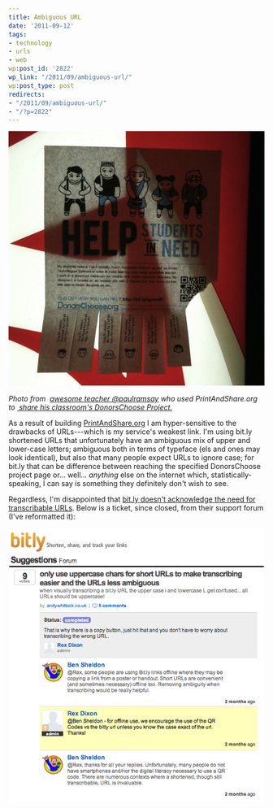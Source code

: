 ```yaml
---
title: Ambiguous URL
date: '2011-09-12'
tags:
- technology
- urls
- web
wp:post_id: '2822'
wp_link: "/2011/09/ambiguous-url/"
wp:post_type: post
redirects:
- "/2011/09/ambiguous-url/"
- "/?p=2822"
---
```


![](2011-09-12-Ambiguous-URL/donorschoose-on-coke-machine.jpg "donorschoose-on-coke-machine")

_Photo from  [awesome teacher @paulramsay](https://twitter.com/#!/paularamsay/status/111634486302740481/) who used PrintAndShare.org to [ share his classroom's DonorsChoose Project.](http://www.donorschoose.org/donors/proposal.html?id=617291)_

As a result of building [PrintAndShare.org](http://printandshare.org/) I am hyper-sensitive to the drawbacks of URLs---which is my service's weakest link. I'm using bit.ly shortened URLs that unfortunately have an ambiguous mix of upper and lower-case letters; ambiguous both in terms of typeface (els and ones may look identical), but also that many people expect URLs to ignore case; for bit.ly that can be difference between reaching the specified DonorsChoose project page or... well... _anything_ else on the internet which, statistically-speaking, I can say is something they definitely don't wish to see.

Regardless, I'm disappointed that [bit.ly doesn't acknowledge the need for transcribable URLs](http://feedback.bit.ly/forums/5239-suggestions/suggestions/349037-only-use-uppercase-chars-for-short-urls-to-make-tr?tracking_code=69d77a7a35cbe5096ca77ca500b0a67a). Below is a ticket, since closed, from their support forum (I've reformatted it):

[ ![](2011-09-12-Ambiguous-URL/bitly-short-URLS.png "bitly short URLS") ](2011-09-12-Ambiguous-URL/bitly-short-URLS.png)

